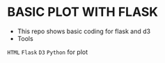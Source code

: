 # BASIC PLOT WITH FLASK

* This repo shows basic coding for flask and d3
* Tools

`HTML`
`Flask`
`D3`
`Python` for plot